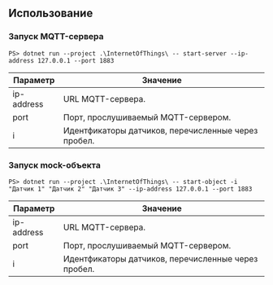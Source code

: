 ## Использование

### Запуск MQTT-сервера
    
    PS> dotnet run --project .\InternetOfThings\ -- start-server --ip-address 127.0.0.1 --port 1883

| Параметр | Значение
|----------|---------
|ip-address| URL MQTT-сервера.
|port      | Порт, прослушиваемый MQTT-сервером.
|i         | Идентфикаторы датчиков, перечисленные через пробел.

### Запуск mock-объекта

    PS> dotnet run --project .\InternetOfThings\ -- start-object -i "Датчик 1" "Датчик 2" "Датчик 3" --ip-address 127.0.0.1 --port 1883

| Параметр | Значение
|----------|---------
|ip-address| URL MQTT-сервера.
|port      | Порт, прослушиваемый MQTT-сервером.
|i         | Идентфикаторы датчиков, перечисленные через пробел.

